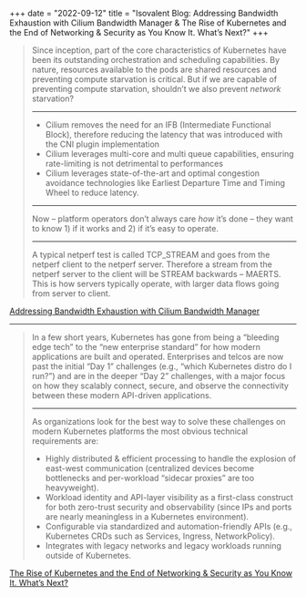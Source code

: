 +++
date = "2022-09-12"
title = "Isovalent Blog: Addressing Bandwidth Exhaustion with Cilium Bandwidth Manager & The Rise of Kubernetes and the End of Networking & Security as You Know It. What’s Next?"
+++

> Since inception, part of the core characteristics of Kubernetes have been its outstanding
> orchestration and scheduling capabilities. By nature, resources available to the pods are shared
> resources and preventing compute starvation is critical. But if we are capable of preventing
> compute starvation, shouldn’t we also prevent *network* starvation?
>
> ---
>
> * Cilium removes the need for an IFB (Intermediate Functional Block), therefore reducing the
>   latency that was introduced with the CNI plugin implementation
> * Cilium leverages multi-core and multi queue capabilities, ensuring rate-limiting is not
>   detrimental to performances
> * Cilium leverages state-of-the-art and optimal congestion avoidance technologies like Earliest
>   Departure Time and Timing Wheel to reduce latency.
>
> ---
>
> Now – platform operators don’t always care *how* it’s done – they want to know 1) if it works and
> 2) if it’s easy to operate.
>
> ---
>
> A typical netperf test is called TCP_STREAM and goes from the netperf client to the netperf
> server. Therefore a stream from the netperf server to the client will be STREAM backwards –
> MAERTS. This is how servers typically operate, with larger data flows going from server to client.

[Addressing Bandwidth Exhaustion with Cilium Bandwidth Manager](https://isovalent.com/blog/post/addressing-bandwidth-exhaustion-with-cilium-bandwidth-manager/)

---

> In a few short years, Kubernetes has gone from being a “bleeding edge tech” to the “new enterprise
> standard” for how modern applications are built and operated. Enterprises and telcos are now past
> the initial “Day 1” challenges (e.g., “which Kubernetes distro do I run?”) and are in the deeper
> “Day 2” challenges, with a major focus on how they scalably connect, secure, and observe the
> connectivity between these modern API-driven applications.
>
> ---
>
> As organizations look for the best way to solve these challenges on modern Kubernetes platforms
> the most obvious technical requirements are:
> * Highly distributed & efficient processing to handle the explosion of east-west communication
>   (centralized devices become bottlenecks and per-workload “sidecar proxies” are too heavyweight).
> * Workload identity and API-layer visibility as a first-class construct for both zero-trust
>   security and observability (since IPs and ports are nearly meaningless in a Kubernetes
>   environment).
> * Configurable via standardized and automation-friendly APIs (e.g., Kubernetes CRDs such as
>   Services, Ingress, NetworkPolicy).
> * Integrates with legacy networks and legacy workloads running outside of Kubernetes.

[The Rise of Kubernetes and the End of Networking & Security as You Know It. What’s Next?](https://isovalent.com/blog/post/isovalent-series-b/)

